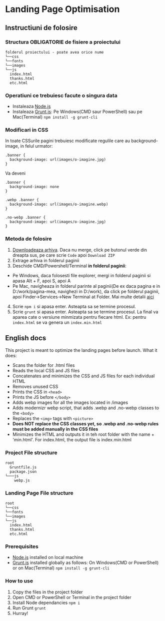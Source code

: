 # Landing Page Optimisation

## **Instructiuni de folosire**

### Structura OBLIGATORIE de fisiere a proiectului
```
folderul proiectului - poate avea orice nume
└──css
└──fonts
└──images
└──js
  index.html
  thanks.html
  etc.html
```

### Operatiuni ce trebuiesc facute o singura data
- Instaleaza [Node.js](https://nodejs.org/en/download/)
- Instaleaza [Grunt.js](https://gruntjs.com/): Pe Windows(CMD saur PowerShell) sau pe Mac(Terminal) `npm install -g grunt-cli`

### Modificari in CSS
In toate CSSurile pagini trebuiesc modificate regulile care au background-image, in felul urmator:
```
.banner {
  background-image: url(images/o-imagine.jpg)
}
```

Va deveni
```
.banner {
  background-image: none
}

.webp .banner {
  background-image: url(images/o-imagine.webp)
}

.no-webp .banner {
  background-image: url(images/o-imagine.jpg)
}
```

### Metoda de folosire
1. [Downloadeaza arhiva](https://github.com/cezarmaftei/landing-optimisation/archive/refs/heads/main.zip). Daca nu merge, click pe butonul verde din dreapta sus, pe care scrie `Code` apoi `Download ZIP`
2. Extrage arhiva in folderul paginii
3. Deschide CMD/Powershell/Terminal **in folderul paginii**:
  - Pe Windows, daca folosesti file explorer, mergi in folderul paginii si apasa Alt + F, apoi S, apoi A
  - Pe Mac, navigheaza in folderul parinte al paginii(De ex daca pagina e in D:/work/pagina-mea, navighezi in D:/work), da click pe folderul paginii, apoi Finder->Services->New Terminal at Folder. Mai multe detalii [aici](https://www.maketecheasier.com/launch-terminal-current-folder-mac/#:~:text=Open%20the%20parent%20directory%20where,shortcut%20that%20you%20assigned%20before.)
4. Scrie `npm i` si apasa enter. Asteapta sa se termine procesul.
5. Scrie `grunt` si apasa enter. Asteapta sa se termine procesul. La final va aparea cate o versiune minmizata pentru fiecare html. Ex: pentru `index.html` se va genera un `index.min.html`

## **English docs**

This project is meant to optimize the landing pages before launch. What it does:
- Scans the folder for .html files
- Reads the local CSS and JS files
- Concatenates and minimizes the CSS and JS files for each individual HTML
- Removes unused CSS
- Prints the CSS in `<head>`
- Prints the JS before `</body>`
- Adds webp images for all the images located in /images
- Adds modernizr webp script, that adds .webp and .no-webp classes to the `<body>`
- Replaces the `<img>` tags with `<picture>`
- __Does NOT replace the CSS classes yet, so .webp and .no-webp rules must be added manually in the CSS files__
- Minimizes the HTML and outputs it in teh root folder with the name + 'min.html'. For index.html, the output file is index.min.html

### Project File structure
```
root
  Gruntfile.js
  package.json
└───js
    webp.js
```

### Landing Page File structure
```
root
└──css
└──fonts
└──images
└──js
  index.html
  thanks.html
  etc.html
```

### Prerequisites
- [Node.js](https://nodejs.org/en/download/) installed on local machine
- [Grunt.js](https://gruntjs.com/) installed globally as follows: On Windows(CMD or PowerShell) or on Mac(Terminal) `npm install -g grunt-cli`

### How to use
1. Copy the files in the project folder
2. Open CMD or PowerShell or Terminal in the project folder
3. Install Node dependancies `npm i`
4. Run Grunt `grunt`
5. Hurray!